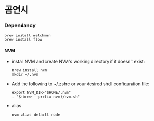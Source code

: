 곰연시
=========

### Dependancy

```
brew install watchman
brew install flow
```

#### NVM
* install NVM and create NVM's working directory if it doesn't exist:
    ```
    brew install nvm
    mkdir ~/.nvm
    ```

* Add the following to ~/.zshrc or your desired shell configuration file:
    ```
    export NVM_DIR="$HOME/.nvm"
    . "$(brew --prefix nvm)/nvm.sh"
    ```

* alias
    ```
    nvm alias default node
    ```



